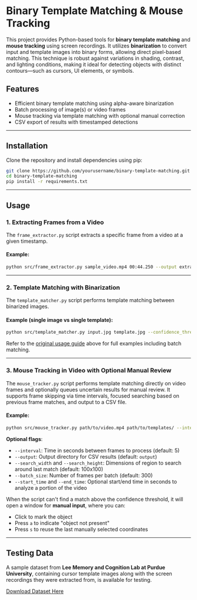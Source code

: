 # Binary Template Matching & Mouse Tracking

This project provides Python-based tools for **binary template matching** and **mouse tracking** using screen recordings. It utilizes **binarization** to convert input and template images into binary forms, allowing direct pixel-based matching. This technique is robust against variations in shading, contrast, and lighting conditions, making it ideal for detecting objects with distinct contours—such as cursors, UI elements, or symbols.

## Features

- Efficient binary template matching using alpha-aware binarization
- Batch processing of image(s) or video frames
- Mouse tracking via template matching with optional manual correction
- CSV export of results with timestamped detections

---

## Installation

Clone the repository and install dependencies using pip:

```bash
git clone https://github.com/yourusername/binary-template-matching.git
cd binary-template-matching
pip install -r requirements.txt
```

---

## Usage

### 1. Extracting Frames from a Video

The `frame_extractor.py` script extracts a specific frame from a video at a given timestamp.

#### Example:

```bash
python src/frame_extractor.py sample_video.mp4 00:44.250 --output extracted_frames
```

---

### 2. Template Matching with Binarization

The `template_matcher.py` script performs template matching between binarized images.

#### Example (single image vs single template):

```bash
python src/template_matcher.py input.jpg template.jpg --confidence_threshold 0.90 --white_threshold 200 --output results/
```

Refer to the [original usage guide](#template-matching-with-binarization) above for full examples including batch matching.

---

### 3. Mouse Tracking in Video with Optional Manual Review

The `mouse_tracker.py` script performs template matching directly on video frames and optionally queues uncertain results for manual review. It supports frame skipping via time intervals, focused searching based on previous frame matches, and output to a CSV file.

#### Example:

```bash
python src/mouse_tracker.py path/to/video.mp4 path/to/templates/ --interval 5 --output output_dir
```

**Optional flags**:

- `--interval`: Time in seconds between frames to process (default: 5)
- `--output`: Output directory for CSV results (default: `output`)
- `--search_width` and `--search_height`: Dimensions of region to search around last match (default: 100x100)
- `--batch_size`: Number of frames per batch (default: 300)
- `--start_time` and `--end_time`: Optional start/end time in seconds to analyze a portion of the video

When the script can't find a match above the confidence threshold, it will open a window for **manual input**, where you can:

- Click to mark the object
- Press `a` to indicate "object not present"
- Press `s` to reuse the last manually selected coordinates

---

## Testing Data

A sample dataset from **Lee Memory and Cognition Lab at Purdue University**, containing cursor template images along with the screen recordings they were extracted from, is available for testing.

[Download Dataset Here](https://drive.google.com/drive/folders/1z6H-jSOXbFHEh0YNDAoG9efRs2j1vyI7?usp=drive_link)
